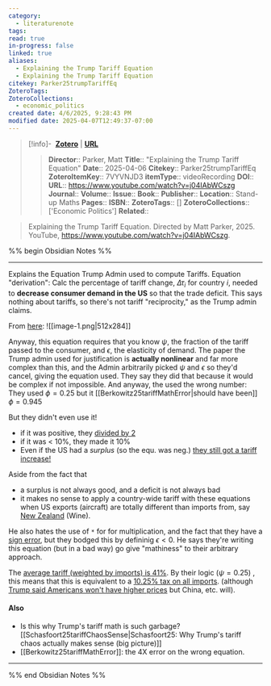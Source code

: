 ```yaml
---
category:
  - literaturenote
tags: 
read: true
in-progress: false
linked: true
aliases:
  - Explaining the Trump Tariff Equation
  - Explaining the Trump Tariff Equation
citekey: Parker25trumpTariffEq
ZoteroTags: 
ZoteroCollections:
  - economic_politics
created date: 4/6/2025, 9:28:43 PM
modified date: 2025-04-07T12:49:37-07:00
---
```


> [!info]- &nbsp;[**Zotero**](zotero://select/library/items/7VYVNJD3)  | [**URL**](https://www.youtube.com/watch?v=j04IAbWCszg)
>> **Director**:: Parker, Matt
> **Title**:: "Explaining the Trump Tariff Equation"
> **Date**:: 2025-04-06
> **Citekey**:: Parker25trumpTariffEq
> **ZoteroItemKey**:: 7VYVNJD3
> **itemType**:: videoRecording
> **DOI**:: 
> **URL**:: https://www.youtube.com/watch?v=j04IAbWCszg
> **Journal**:: 
> **Volume**:: 
> **Issue**:: 
> **Book**:: 
> **Publisher**:: 
> **Location**:: Stand-up Maths
> **Pages**:: 
> **ISBN**:: 
> **ZoteroTags**:: []
> **ZoteroCollections**:: ['Economic Politics']
> **Related**::

>  Explaining the Trump Tariff Equation. Directed by Matt Parker, 2025. YouTube, https://www.youtube.com/watch?v=j04IAbWCszg.

%% begin Obsidian Notes %%
___
Explains the Equation Trump Admin used to compute Tariffs.  Equation "derivation":  Calc the percentage of tariff change, $\Delta \tau_i$ for country $i$, needed to **decrease consumer demand in the US** so that the trade deficit.  This says nothing about tariffs, so there's not tariff "reciprocity," as the Trump admin claims.   

From [here](https://youtu.be/j04IAbWCszg?t=312):
![[image-1.png|512x284]]

Anyway, this equation requires that you know $\psi$, the fraction of the tariff passed to the consumer, and $\epsilon$, the elasticity of demand.  The paper the Trump admin used for justification is **actually nonlinear** and far more complex than this, and the Admin arbitrarily picked $\psi$ and $\epsilon$ so they'd cancel, giving the equation used.  They say they did that because it would be complex if not impossible.  And anyway, the used the wrong number:  They used $\phi =0.25$ but it [[Berkowitz25tariffMathError|should have been]] $\phi = 0.945$

But they didn't even use it!
- if it was positive, they [divided by 2](https://youtu.be/j04IAbWCszg?t=719)
- if it was < 10%, they made it 10%
- Even if the US had a *surplus* (so the equ. was neg.) [they still got a tariff increase!](https://youtu.be/j04IAbWCszg?t=719)

Aside from the fact that
- a surplus is not always good, and a deficit is not always bad
- it makes no sense to apply a country-wide tariff with these equations when US exports (aircraft) are totally different than imports from, say [New Zealand](https://youtu.be/j04IAbWCszg?t=854) (Wine).

He also hates the use of `*` for  for multiplication, and the fact that they have a [sign error](https://youtu.be/j04IAbWCszg?t=428), but they bodged this by defininig $\epsilon < 0$. He says they're writing this equation (but in a bad way) go give "mathiness" to their arbitrary approach.

The [average tariff (weighted by imports) is 41%](https://youtu.be/j04IAbWCszg?t=982).  By their logic ($\psi = 0.25$) , this means that this is equivalent to a [10.25% tax on all imports](https://youtu.be/j04IAbWCszg?t=1011). (although [Trump said Americans won't have higher prices](https://youtu.be/j04IAbWCszg?t=1030) but China, etc. will).
#### Also
- Is this why Trump's tariff math is such garbage?  [[Schasfoort25tariffChaosSense|Schasfoort25: Why Trump's tariff chaos actually makes sense (big picture)]] 
- [[Berkowitz25tariffMathError]]: the 4X error on the wrong equation.
___
%% end Obsidian Notes %%
